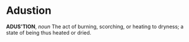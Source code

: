 # Adustion

**ADUS'TION**, _noun_ The act of burning, scorching, or heating to dryness; a state of being thus heated or dried.